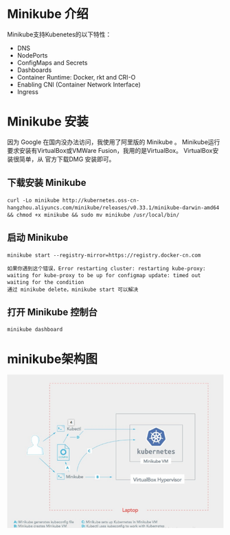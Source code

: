 # Minikube 介绍
Minikube支持Kubenetes的以下特性：
* DNS
* NodePorts
* ConfigMaps and Secrets
* Dashboards
* Container Runtime: Docker, rkt and CRI-O
* Enabling CNI (Container Network Interface)
* Ingress

# Minikube 安装
因为 Google 在国内没办法访问，我使用了阿里版的 Minikube 。
Minikube运行要求安装有VirtualBox或VMWare Fusion，我用的是VirtualBox。
VirtualBox安装很简单，从 官方下载DMG 安装即可。

## 下载安装 Minikube
`curl -Lo minikube http://kubernetes.oss-cn-hangzhou.aliyuncs.com/minikube/releases/v0.33.1/minikube-darwin-amd64 && chmod +x minikube && sudo mv minikube /usr/local/bin/`

## 启动 Minikube
`minikube start --registry-mirror=https://registry.docker-cn.com`

    如果你遇到这个错误，Error restarting cluster: restarting kube-proxy: waiting for kube-proxy to be up for configmap update: timed out waiting for the condition
    通过 minikube delete，minikube start 可以解决
    
## 打开 Minikube 控制台
`minikube dashboard`

# minikube架构图
![minikube](ref/minikube_01.png)

